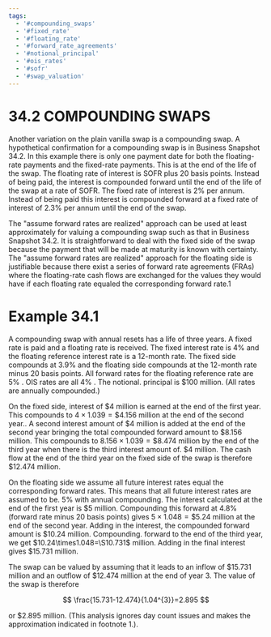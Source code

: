 ```yaml
---
tags:
  - '#compounding_swaps'
  - '#fixed_rate'
  - '#floating_rate'
  - '#forward_rate_agreements'
  - '#notional_principal'
  - '#ois_rates'
  - '#sofr'
  - '#swap_valuation'
---
```

# 34.2 COMPOUNDING SWAPS  

Another variation on the plain vanilla swap is a compounding swap. A hypothetical confirmation for a compounding swap is in Business Snapshot 34.2. In this example there is only one payment date for both the floating-rate payments and the fixed-rate payments. This is at the end of the life of the swap. The floating rate of interest is SOFR plus 20 basis points. Instead of being paid, the interest is compounded forward until the end of the life of the swap at a rate of SOFR. The fixed rate of interest is $2\%$ per annum. Instead of being paid this interest is compounded forward at a fixed rate of interest of $2.3\%$ per annum until the end of the swap.  

The "assume forward rates are realized" approach can be used at least approximately for valuing a compounding swap such as that in Business Snapshot 34.2. It is straightforward to deal with the fixed side of the swap because the payment that will be made at maturity is known with certainty. The "assume forward rates are realized" approach for the floating side is justifiable because there exist a series of forward rate agreements (FRAs) where the floating-rate cash flows are exchanged for the values they would have if each floating rate equaled the corresponding forward rate.1  

# Example 34.1  

A compounding swap with annual resets has a life of three years. A fixed rate is paid and a floating rate is received. The fixed interest rate is $4\%$ and the floating reference interest rate is a 12-month rate. The fixed side compounds at $3.9\%$ and the floating side compounds at the 12-month rate minus 20 basis points. All forward rates for the floating reference rate are $5\%$ . OIS rates are all $4\%$ . The notional. principal is $\$100$ million. (All rates are annually compounded.)  

On the fixed side, interest of $\$4$ million is earned at the end of the first year. This compounds to $4\times1.039=\$4.156$ million at the end of the second year.. A second interest amount of $\$4$ million is added at the end of the second year bringing the total compounded forward amount to $\$8.156$ million. This compounds to $8.156\times1.039=\$8.474$ million by the end of the third year when there is the third interest amount of. $\$4$ million. The cash flow at the end of the third year on the fixed side of the swap is therefore $\$12.474$ million.  

On the floating side we assume all future interest rates equal the corresponding forward rates. This means that all future interest rates are assumed to be. $5\%$ with annual compounding. The interest calculated at the end of the first year is $\$5$ million. Compounding this forward at $4.8\%$ (forward rate minus 20 basis points) gives $5\times1.048=\$5.24$ million at the end of the second year. Adding in the interest, the compounded forward amount is $\$10.24$ million. Compounding. forward to the end of the third year, we get $10.24\times1.048=\S10.731$ million. Adding in the final interest gives $\$15.731$ million.  

The swap can be valued by assuming that it leads to an inflow of $\$15.731$ million and an outflow of $\$12.474$ million at the end of year 3. The value of the swap is therefore  

$$
\frac{15.731-12.474}{1.04^{3}}=2.895
$$  

or $\$2.895$ million. (This analysis ignores day count issues and makes the approximation indicated in footnote 1.).  
